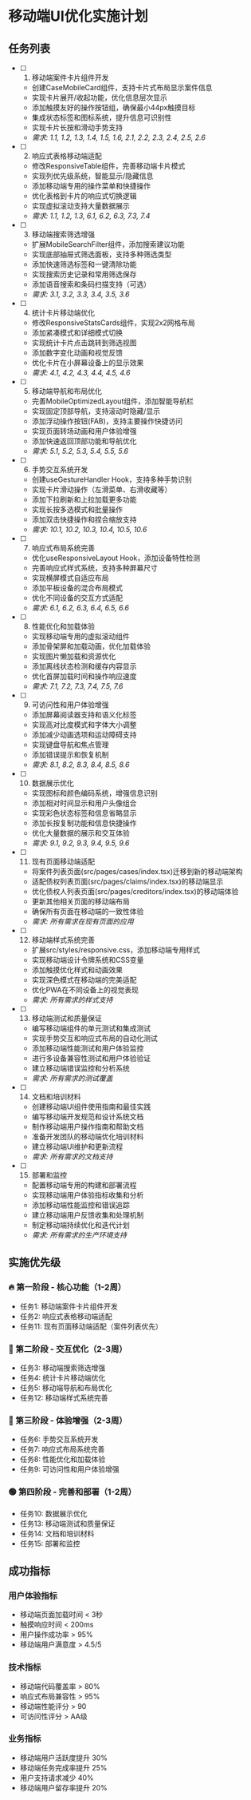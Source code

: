 # 移动端UI优化实施计划

## 任务列表

- [ ] 1. 移动端案件卡片组件开发
  - 创建CaseMobileCard组件，支持卡片式布局显示案件信息
  - 实现卡片展开/收起功能，优化信息层次显示
  - 添加触摸友好的操作按钮组，确保最小44px触摸目标
  - 集成状态标签和图标系统，提升信息可识别性
  - 实现卡片长按和滑动手势支持
  - _需求: 1.1, 1.2, 1.3, 1.4, 1.5, 1.6, 2.1, 2.2, 2.3, 2.4, 2.5, 2.6_

- [ ] 2. 响应式表格移动端适配
  - 修改ResponsiveTable组件，完善移动端卡片模式
  - 实现列优先级系统，智能显示/隐藏信息
  - 添加移动端专用的操作菜单和快捷操作
  - 优化表格到卡片的响应式切换逻辑
  - 实现虚拟滚动支持大量数据展示
  - _需求: 1.1, 1.2, 1.3, 6.1, 6.2, 6.3, 7.3, 7.4_

- [ ] 3. 移动端搜索筛选增强
  - 扩展MobileSearchFilter组件，添加搜索建议功能
  - 实现底部抽屉式筛选面板，支持多种筛选类型
  - 添加快速筛选标签和一键清除功能
  - 实现搜索历史记录和常用筛选保存
  - 添加语音搜索和条码扫描支持（可选）
  - _需求: 3.1, 3.2, 3.3, 3.4, 3.5, 3.6_

- [ ] 4. 统计卡片移动端优化
  - 修改ResponsiveStatsCards组件，实现2x2网格布局
  - 添加紧凑模式和详细模式切换
  - 实现统计卡片点击跳转到筛选视图
  - 添加数字变化动画和视觉反馈
  - 优化卡片在小屏幕设备上的显示效果
  - _需求: 4.1, 4.2, 4.3, 4.4, 4.5, 4.6_

- [ ] 5. 移动端导航和布局优化
  - 完善MobileOptimizedLayout组件，添加智能导航栏
  - 实现固定顶部导航，支持滚动时隐藏/显示
  - 添加浮动操作按钮(FAB)，支持主要操作快捷访问
  - 实现页面转场动画和用户体验增强
  - 添加快速返回顶部功能和导航优化
  - _需求: 5.1, 5.2, 5.3, 5.4, 5.5, 5.6_

- [ ] 6. 手势交互系统开发
  - 创建useGestureHandler Hook，支持多种手势识别
  - 实现卡片滑动操作（左滑菜单、右滑收藏等）
  - 添加下拉刷新和上拉加载更多功能
  - 实现长按多选模式和批量操作
  - 添加双击快捷操作和捏合缩放支持
  - _需求: 10.1, 10.2, 10.3, 10.4, 10.5, 10.6_

- [ ] 7. 响应式布局系统完善
  - 优化useResponsiveLayout Hook，添加设备特性检测
  - 完善响应式样式系统，支持多种屏幕尺寸
  - 实现横屏模式自适应布局
  - 添加平板设备的混合布局模式
  - 优化不同设备的交互方式适配
  - _需求: 6.1, 6.2, 6.3, 6.4, 6.5, 6.6_

- [ ] 8. 性能优化和加载体验
  - 实现移动端专用的虚拟滚动组件
  - 添加骨架屏和加载动画，优化加载体验
  - 实现图片懒加载和资源优化
  - 添加离线状态检测和缓存内容显示
  - 优化首屏加载时间和操作响应速度
  - _需求: 7.1, 7.2, 7.3, 7.4, 7.5, 7.6_

- [ ] 9. 可访问性和用户体验增强
  - 添加屏幕阅读器支持和语义化标签
  - 实现高对比度模式和字体大小调整
  - 添加减少动画选项和运动障碍支持
  - 实现键盘导航和焦点管理
  - 添加错误提示和恢复机制
  - _需求: 8.1, 8.2, 8.3, 8.4, 8.5, 8.6_

- [ ] 10. 数据展示优化
  - 实现图标和颜色编码系统，增强信息识别
  - 添加相对时间显示和用户头像组合
  - 实现彩色状态标签和信息省略显示
  - 添加长按复制功能和信息快捷操作
  - 优化大量数据的展示和交互体验
  - _需求: 9.1, 9.2, 9.3, 9.4, 9.5, 9.6_

- [ ] 11. 现有页面移动端适配
  - 将案件列表页面(src/pages/cases/index.tsx)迁移到新的移动端架构
  - 适配债权列表页面(src/pages/claims/index.tsx)的移动端显示
  - 优化债权人列表页面(src/pages/creditors/index.tsx)的移动端体验
  - 更新其他相关页面的移动端布局
  - 确保所有页面在移动端的一致性体验
  - _需求: 所有需求在现有页面的应用_

- [ ] 12. 移动端样式系统完善
  - 扩展src/styles/responsive.css，添加移动端专用样式
  - 实现移动端设计令牌系统和CSS变量
  - 添加触摸优化样式和动画效果
  - 实现深色模式在移动端的完美适配
  - 优化PWA在不同设备上的视觉表现
  - _需求: 所有需求的样式支持_

- [ ] 13. 移动端测试和质量保证
  - 编写移动端组件的单元测试和集成测试
  - 实现手势交互和响应式布局的自动化测试
  - 添加移动端性能测试和用户体验监控
  - 进行多设备兼容性测试和用户体验验证
  - 建立移动端错误监控和分析系统
  - _需求: 所有需求的测试覆盖_

- [ ] 14. 文档和培训材料
  - 创建移动端UI组件使用指南和最佳实践
  - 编写移动端开发规范和设计系统文档
  - 制作移动端用户操作指南和帮助文档
  - 准备开发团队的移动端优化培训材料
  - 建立移动端UI维护和更新流程
  - _需求: 所有需求的文档支持_

- [ ] 15. 部署和监控
  - 配置移动端专用的构建和部署流程
  - 实现移动端用户体验指标收集和分析
  - 添加移动端性能监控和错误追踪
  - 建立移动端用户反馈收集和处理机制
  - 制定移动端持续优化和迭代计划
  - _需求: 所有需求的生产环境支持_

## 实施优先级

### 🔥 第一阶段 - 核心功能（1-2周）
- 任务1: 移动端案件卡片组件开发
- 任务2: 响应式表格移动端适配
- 任务11: 现有页面移动端适配（案件列表优先）

### 🔶 第二阶段 - 交互优化（2-3周）
- 任务3: 移动端搜索筛选增强
- 任务4: 统计卡片移动端优化
- 任务5: 移动端导航和布局优化
- 任务12: 移动端样式系统完善

### 🔵 第三阶段 - 体验增强（2-3周）
- 任务6: 手势交互系统开发
- 任务7: 响应式布局系统完善
- 任务8: 性能优化和加载体验
- 任务9: 可访问性和用户体验增强

### 🟢 第四阶段 - 完善和部署（1-2周）
- 任务10: 数据展示优化
- 任务13: 移动端测试和质量保证
- 任务14: 文档和培训材料
- 任务15: 部署和监控

## 成功指标

### 用户体验指标
- 移动端页面加载时间 < 3秒
- 触摸响应时间 < 200ms
- 用户操作成功率 > 95%
- 移动端用户满意度 > 4.5/5

### 技术指标
- 移动端代码覆盖率 > 80%
- 响应式布局兼容性 > 95%
- 移动端性能评分 > 90
- 可访问性评分 > AA级

### 业务指标
- 移动端用户活跃度提升 30%
- 移动端任务完成率提升 25%
- 用户支持请求减少 40%
- 移动端用户留存率提升 20%